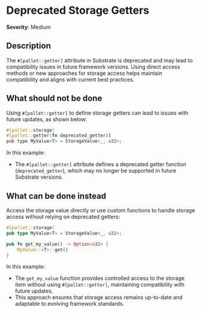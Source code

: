 # Deprecated Storage Getters

**Severity**: Medium

## Description

The `#[pallet::getter]` attribute in Substrate is deprecated and may lead to compatibility issues in future framework
versions. Using direct access methods or new approaches for storage access helps maintain compatibility and aligns with
current best practices.

## What should not be done

Using `#[pallet::getter]` to define storage getters can lead to issues with future updates, as shown below:

```rust
#[pallet::storage]
#[pallet::getter(fn deprecated_getter)]
pub type MyValue<T> = StorageValue<_, u32>;
```

In this example:

- The `#[pallet::getter]` attribute defines a deprecated getter function (`deprecated_getter`), which may no longer be
  supported in future Substrate versions.

## What can be done instead

Access the storage value directly or use custom functions to handle storage access without relying on deprecated
getters:

```rust
#[pallet::storage]
pub type MyValue<T> = StorageValue<_, u32>;

pub fn get_my_value() -> Option<u32> {
    MyValue::<T>::get()
}
```

In this example:

- The `get_my_value` function provides controlled access to the storage item without using `#[pallet::getter]`,
  maintaining compatibility with future updates.
- This approach ensures that storage access remains up-to-date and adaptable to evolving framework standards.
